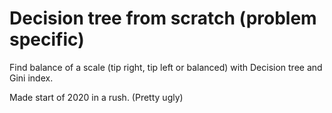 # Decision tree from scratch (problem specific)

Find balance of a scale (tip right, tip left or balanced) with Decision tree and Gini index.


Made start of 2020 in a rush. (Pretty ugly)
